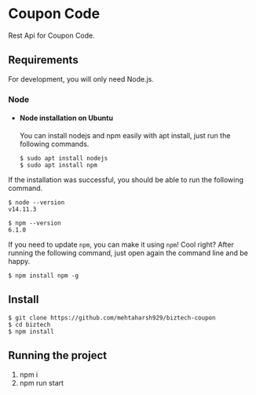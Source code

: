 # Coupon Code
Rest Api for Coupon Code.

## Requirements
For development, you will only need Node.js.

### Node

- #### Node installation on Ubuntu

  You can install nodejs and npm easily with apt install, just run the following commands.

      $ sudo apt install nodejs
      $ sudo apt install npm

If the installation was successful, you should be able to run the following command.

    $ node --version
    v14.11.3

    $ npm --version
    6.1.0

If you need to update `npm`, you can make it using `npm`! Cool right? After running the following command, just open again the command line and be happy.

    $ npm install npm -g

## Install

    $ git clone https://github.com/mehtaharsh929/biztech-coupon
    $ cd biztech
    $ npm install



## Running the project
1. npm i 
2. npm run start
